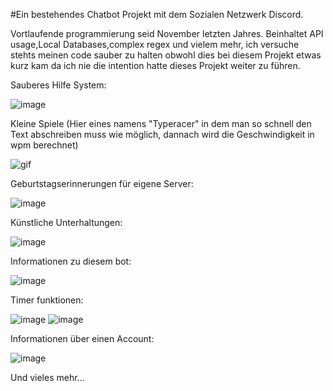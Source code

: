 #Ein bestehendes Chatbot Projekt mit dem Sozialen Netzwerk Discord.

Vortlaufende programmierung seid November letzten Jahres.
Beinhaltet API usage,Local Databases,complex regex und vielem mehr, ich versuche stehts meinen code sauber zu halten obwohl dies bei diesem Projekt etwas kurz kam da ich nie die intention hatte dieses Projekt weiter zu führen.

Sauberes Hilfe System:

![image](https://user-images.githubusercontent.com/76885566/116799797-d4e19980-aafb-11eb-96fe-8dfbb0c42f55.png)

Kleine Spiele (Hier eines namens "Typeracer" in dem man so schnell den Text abschreiben muss wie möglich, dannach wird die Geschwindigkeit in wpm berechnet)

![gif](https://s3.gifyu.com/images/j72ZhlkFJS.gif)

Geburtstagserinnerungen für eigene Server:

![image](https://user-images.githubusercontent.com/76885566/116799817-06f2fb80-aafc-11eb-8699-59d3bf9a515f.png)

Künstliche Unterhaltungen:

![image](https://user-images.githubusercontent.com/76885566/116799845-30138c00-aafc-11eb-9443-f563e0abf7ba.png)

Informationen zu diesem bot:

![image](https://user-images.githubusercontent.com/76885566/116799989-63a2e600-aafd-11eb-9d63-07f10d66e4f9.png)

Timer funktionen:

![image](https://user-images.githubusercontent.com/76885566/116800065-fc396600-aafd-11eb-8f9b-34f2e821757d.png)
![image](https://user-images.githubusercontent.com/76885566/116800107-563a2b80-aafe-11eb-99ef-fa08f6f41f27.png)



Informationen über einen Account:

![image](https://user-images.githubusercontent.com/76885566/116799968-4110cd00-aafd-11eb-90ca-517a39042906.png)


Und vieles mehr...
